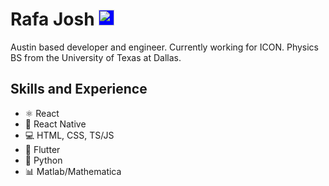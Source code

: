 # Rafa Josh <a href="https://linkedin.com/in/rafael-josh-261552153"  target="blank"><img style="background-color:blue" src="https://cdn.jsdelivr.net/npm/simple-icons@3.0.1/icons/linkedin.svg" alt="rafael-josh-261552153" height="25" width="25"  /></a>

Austin based developer and engineer. Currently working for ICON. Physics BS from the University of Texas at Dallas.

## Skills and Experience
* ⚛ React
* 📱 React Native
* 💻 HTML, CSS, TS/JS
* 🌌 Flutter
* 🐍 Python
* 📊 Matlab/Mathematica





</p>
